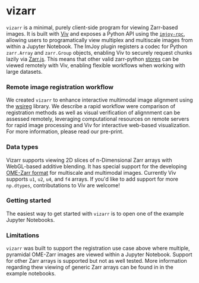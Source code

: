 # vizarr

`vizarr` is a minimal, purely client-side program for viewing Zarr-based images. It is built with 
[Viv](https://hms-dbmi.github.com/viv) and exposes a Python API using the 
[`imjoy-rpc`](https://github.com/imjoy-team/imjoy-rpc), allowing users to programatically view multiplex 
and multiscale images from within a Jupyter Notebook. The ImJoy plugin registers a codec for Python 
`zarr.Array` and `zarr.Group` objects, enabling Viv to securely request chunks lazily via 
[Zarr.js](https://github.com/gzuidhof/zarr.js/). This means that other valid zarr-python 
[stores](https://zarr.readthedocs.io/en/stable/api/storage.html) can be viewed remotely with Viv, 
enabling flexible workflows when working with large datasets.

### Remote image registration workflow
We created `vizarr` to enhance interactive multimodal image alignment using the 
[wsireg](https://github.com/NHPatterson/wsireg) library. We describe a rapid workflow were 
comparison of registration methods as well as visual verification of alignnment can be assessed 
remotely, leveraging computational resources on remote servers for rapid image processing and 
Viv for interactive web-based visualization. For more information, please read our pre-print.

### Data types
Vizarr supports viewing 2D slices of n-Dimensional Zarr arrays with WebGL-based additive blending. 
It has special support for the developing [OME-Zarr format](https://github.com/ome/omero-ms-zarr/blob/master/spec.md)
for multiscale and multimodal images. Currently Viv supports `u1`, `u2`, `u4`, and `f4` arrays.
If you'd like to add support for more `np.dtypes`, contributations to Viv are welcome!

### Getting started 
The easiest way to get started with `vizarr` is to open one of the example Jupyter Notebooks.

### Limitations
`vizarr` was built to support the registration use case above where multiple, pyramidal OME-Zarr images
are viewed within a Jupyter Notebook. Support for other Zarr arrays is supported but not as well tested. 
More information regarding thew viewing of generic Zarr arrays can be found in in the example notebooks.

